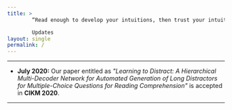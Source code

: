 ```yaml
---
title: >
        “Read enough to develop your intuitions, then trust your intuitions.” - Geoffrey Hinton

        Updates 
layout: single
permalink: /
---
```


---
- **July 2020:** Our paper entitled as _"Learning to Distract: A Hierarchical Multi-Decoder Network for Automated Generation of Long Distractors for Multiple-Choice Questions for Reading Comprehension"_ is accepted in **CIKM 2020**.

---


